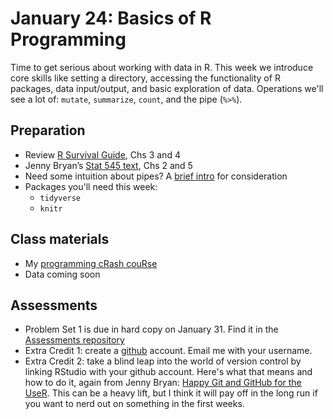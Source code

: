 # January 24: Basics of R Programming

Time to get serious about working with data in R. This week we introduce core skills like setting a directory, accessing the functionality of R packages, data input/output, and basic exploration of data. Operations we'll see a lot of: `mutate`, `summarize`, `count`, and the pipe (`%>%`).

## Preparation
- Review [R Survival Guide](https://austin-hart-pols.github.io/SurvivalGuide/), Chs 3 and 4
- Jenny Bryan’s [Stat 545 text](https://stat545.com/), Chs 2 and 5
- Need some intuition about pipes? A [brief intro](https://towardsdatascience.com/an-introduction-to-the-pipe-in-r-823090760d64) for consideration
- Packages you'll need this week:
  - `tidyverse`
  - `knitr`

## Class materials
- My [programming cRash couRse](https://github.com/SIS-data-analysis/02-IntroR/blob/main/cRash-couRse.md)
- Data coming soon

## Assessments
- Problem Set 1 is due in hard copy on January 31. Find it in the [Assessments repository](https://github.com/SIS-data-analysis/Assessments)
- Extra Credit 1: create a [github](https://github.com) account. Email me with your username. 
- Extra Credit 2: take a blind leap into the world of version control by linking RStudio with your github account. Here's what that means and how to do it, again from Jenny Bryan: [Happy Git and GitHub for the UseR](https://happygitwithr.com/install-intro.html). This can be a heavy lift, but I think it will pay off in the long run if you want to nerd out on something in the first weeks. 
